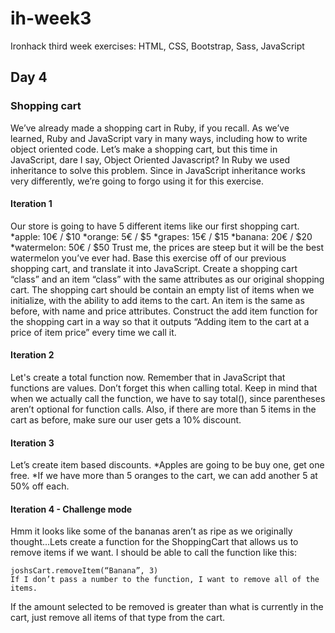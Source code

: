 # ih-week3
Ironhack third week exercises: HTML, CSS, Bootstrap, Sass, JavaScript

## Day 4
### Shopping cart
We’ve already made a shopping cart in Ruby, if you recall. As we’ve learned, Ruby and JavaScript vary in many ways, including how to write object oriented code. Let’s make a shopping cart, but this time in JavaScript, dare I say, Object Oriented Javascript?
In Ruby we used inheritance to solve this problem. Since in JavaScript inheritance works very differently, we’re going to forgo using it for this exercise.
#### Iteration 1
Our store is going to have 5 different items like our first shopping cart.
*apple: 10€ / $10
*orange: 5€ / $5
*grapes: 15€ / $15
*banana: 20€ / $20
*watermelon: 50€ / $50
Trust me, the prices are steep but it will be the best watermelon you’ve ever had. Base this exercise off of our previous shopping cart, and translate it into JavaScript.
Create a shopping cart “class” and an item “class” with the same attributes as our original shopping cart. The shopping cart should be contain an empty list of items when we initialize, with the ability to add items to the cart. An item is the same as before, with name and price attributes. Construct the add item function for the shopping cart in a way so that it outputs “Adding item to the cart at a price of item price” every time we call it.
#### Iteration 2
Let's create a total function now. Remember that in JavaScript that functions are values. Don’t forget this when calling total. Keep in mind that when we actually call the function, we have to say total(), since parentheses aren’t optional for function calls.
Also, if there are more than 5 items in the cart as before, make sure our user gets a 10% discount.
#### Iteration 3
Let’s create item based discounts.
*Apples are going to be buy one, get one free.
*If we have more than 5 oranges to the cart, we can add another 5 at 50% off each.
#### Iteration 4 - Challenge mode
Hmm it looks like some of the bananas aren’t as ripe as we originally thought...Lets create a function for the ShoppingCart that allows us to remove items if we want.
I should be able to call the function like this:
```
joshsCart.removeItem(“Banana”, 3)
If I don’t pass a number to the function, I want to remove all of the items.
```
If the amount selected to be removed is greater than what is currently in the cart, just remove all items of that type from the cart.
